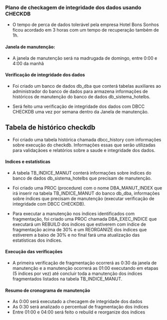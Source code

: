 ### Plano de checkagem de integridade dos dados usando CHECKDB

-   O tempo de perca de dados tolerável pela empresa Hotel Bons Sonhos ficou acordado em 3 horas com um tempo de recuperação também de 1h.

#### Janela de manutenção:

-   A janela de manutenção será na madrugada de domingo, entre 0:00 e 4:00 da manhã

#### Verificação de integridade dos dados

-   Foi criado um banco de dados db_dba que conterá tabelas auxiliares ao administrador do banco de dados para armazena informações de históricos de manutenção do banco de dados db_sistema_hotelbs.

-   Será feito uma verificação de integridade dos dados com DBCC CHECKDB uma vez por semana dentro da Janela de manutenção.

## Tabela de histórico checkdb

-   Foi criado uma tabela histórica chamada dbcc_history com informações sobre execução do checkdb. Informações essas que serão utilizadas para validaçãoes e relatórios sobre a saude e integridade dos dados.

#### Indices e estatísticas

-   A tabela TB_INDICE_MANUT conterá informações sobre índices do banco de dados db_sistema_hotelbs que precisam de manutenção.

-   Foi criado uma PROC (procedure) com o nome DBA_MANUT_INDEX que irá inserir na tabela TB_INDICE_MANUT do banco db_dba, informações sobre índices que precisam de manutenção (executar verificação de integridade com DBCC CHECKDB).

-   Para executar a manutenção nos índices identificados com fragmentação, foi criado uma PROC chamada DBA_EXEC_INDICE que executará um REBUILD dos índices que estiverem com índice de fragmentação acima de 30% e um REORGANIZE dos índices que estiverem a baixo de 30% e no final fará uma atualização das estatísticas dos índices.

#### Execução das verificações

-   A primeira verificação de fragmentação ocorrerá as 0:30 da janela de manutenção e a manutenção ocorrerá as 01:00 executando em etapas (5 índices por vez) até concluir toda a manutenção dos índices fragmentados listados na tabela TB_INDICE_MANUT.

#### Resumo de cronograma de manutenção

-   As 0:00 será executado a checagem de integridade dos dados
-   As 0:30 será analizado o percentual de fragmentação dos índices
-   Entre 01:00 e 04:00 será feito o rebuild e reorganize dos índices
